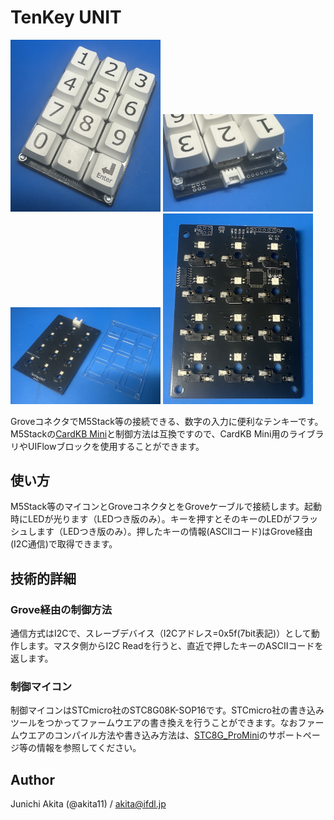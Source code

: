 # TenKey UNIT

<img src="https://github.com/akita11/TenKeyUnit/blob/main/TenKeyUNIT.jpg" width="240px">

<img src="https://github.com/akita11/TenKeyUnit/blob/main/TenKeyUNIT_conn.jpg" width="240px">

<img src="https://github.com/akita11/TenKeyUnit/blob/main/TenKeyUNIT_board.jpg" width="240px">

<img src="https://github.com/akita11/TenKeyUnit/blob/main/TenKeyUNIT_board_back.jpg" width="240px">

GroveコネクタでM5Stack等の接続できる、数字の入力に便利なテンキーです。M5Stackの[CardKB Mini](https://www.switch-science.com/products/8445)と制御方法は互換ですので、CardKB Mini用のライブラリやUIFlowブロックを使用することができます。


## 使い方

M5Stack等のマイコンとGroveコネクタとをGroveケーブルで接続します。起動時にLEDが光ります（LEDつき版のみ）。キーを押すとそのキーのLEDがフラッシュします（LEDつき版のみ）。押したキーの情報(ASCIIコード)はGrove経由(I2C通信)で取得できます。


## 技術的詳細

### Grove経由の制御方法

通信方式はI2Cで、スレーブデバイス（I2Cアドレス=0x5f(7bit表記)）として動作します。マスタ側からI2C Readを行うと、直近で押したキーのASCIIコードを返します。

### 制御マイコン

制御マイコンはSTCmicro社のSTC8G08K-SOP16です。STCmicro社の書き込みツールをつかってファームウエアの書き換えを行うことができます。なおファームウエアのコンパイル方法や書き込み方法は、[STC8G_ProMini](https://www.switch-science.com/products/8216)のサポートページ等の情報を参照してください。


## Author

Junichi Akita (@akita11) / akita@ifdl.jp
